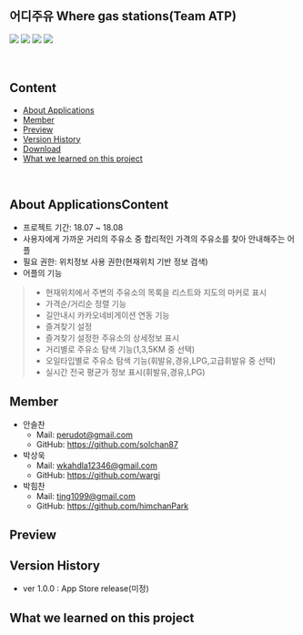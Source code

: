 ## 어디주유 Where gas stations(Team ATP)
<p align="left">
<img src="https://img.shields.io/badge/swift-4.1-blue.svg" />
<img src="https://img.shields.io/badge/xcode-9.4.1-green.svg" />
<img src="https://img.shields.io/badge/ios-11.4-yellow.svg" />
<img src="https://img.shields.io/badge/licence-MIT-lightgrey.svg" /> <br><br>
<br>
    
## Content
- [About Applications](#About-Applications)
- [Member](#Member)
- [Preview](#Preview)
- [Version History](#Version-History)
- [Download](#Download)
- [What we learned on this project](#What-we-learned-on-this-project)

<br>

## About ApplicationsContent

- 프로젝트 기간: 18.07 ~ 18.08
- 사용자에게 가까운 거리의 주유소 중 합리적인 가격의 주유소를 찾아 안내해주는 어플
- 필요 권한: 위치정보 사용 권한(현재위치 기반 정보 검색)
- 어플의 기능
>- 현재위치에서 주변의 주유소의 목록을 리스트와 지도의 마커로 표시
>- 가격순/거리순 정렬 기능
>- 길안내시 카카오네비게이션 연동 기능
>- 즐겨찾기 설정
>- 즐겨찾기 설정한 주유소의 상세정보 표시
>- 거리별로 주유소 탐색 기능(1,3,5KM 중 선택)
>- 오일타입별로 주유소 탐색 기능(휘발유,경유,LPG,고급휘발유 중 선택)
>- 실시간 전국 평균가 정보 표시(휘발유,경유,LPG)

## Member
- 안솔찬
    - Mail: perudot@gmail.com  
    - GitHub: https://github.com/solchan87
- 박상욱
    - Mail: wkahdla12346@gmail.com 
    - GitHub: https://github.com/wargi
- 박힘찬
    - Mail: ting1099@gmail.com 
    - GitHub: https://github.com/himchanPark

## Preview

## Version History
- ver 1.0.0 : App Store release(미정)

## What we learned on this project
